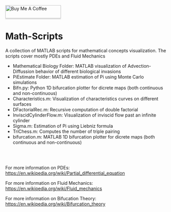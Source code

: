  <a href="https://www.buymeacoffee.com/BambooFlower" target="_blank"><img src="https://www.buymeacoffee.com/assets/img/custom_images/orange_img.png" alt="Buy Me A Coffee" style="height: 41px !important;width: 174px !important;box-shadow: 0px 3px 2px 0px rgba(190, 190, 190, 0.5) !important;-webkit-box-shadow: 0px 3px 2px 0px rgba(190, 190, 190, 0.5) !important;" ></a> 


# Math-Scripts

A collection of MATLAB scripts for mathematical concepts visualization. The scripts cover mostly PDEs and Fluid Mechanics

- Mathematical Biology Folder: MATLAB visualization of Advection-Diffussion behavior of different biological invasions 
- PiEstimate Folder: MATLAB estimation of Pi using Monte Carlo simulations
- Bifn.py: Python 1D bifurcation plotter for dicrete maps (both continuous and non-continuous)
- Characteristics.m: Visualization of characteristics curves on different surfaces
- DFactorialRec.m: Recursive computation of double factorial
- InviscidCylinderFlow.m: Visualization of inviscid flow past an infinite cylinder 
- Sigma.m: Estimation of Pi using Liebniz formula
- TriChess.m: Computes the number of triple pairing
- bifurcation.m: MATLAB 1D bifurcation plotter for dicrete maps (both continuous and non-continuous)


<br/><br/>

For more information on PDEs: https://en.wikipedia.org/wiki/Partial_differential_equation

For more information on Fluid Mechanics: https://en.wikipedia.org/wiki/Fluid_mechanics

For more information on Bifucation Theory: https://en.wikipedia.org/wiki/Bifurcation_theory

